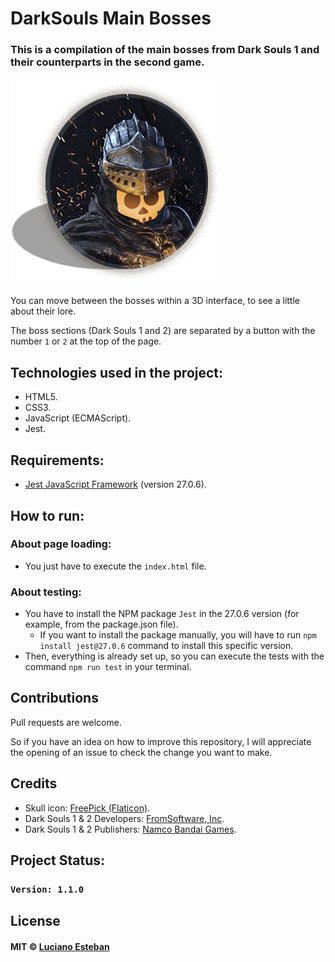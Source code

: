 # DarkSouls Main Bosses

### This is a compilation of the main bosses from Dark Souls 1 and their counterparts in the second game.

![](src/logo.png)

You can move between the bosses within a 3D interface, to see a little about their lore.

The boss sections (Dark Souls 1 and 2) are separated by a button with the number `1` or `2` at the top of the page.

## Technologies used in the project:

- HTML5.
- CSS3.
- JavaScript (ECMAScript).
- Jest.

## Requirements:

- [Jest JavaScript Framework](https://jestjs.io/) (version 27.0.6).

## How to run:

### About page loading:
- You just have to execute the `index.html` file.

### About testing:
- You have to install the NPM package `Jest` in the 27.0.6 version (for example, from the package.json file).
    - If you want to install the package manually, you will have to run `npm install jest@27.0.6` command to install this specific version.
- Then, everything is already set up, so you can execute the tests with the command `npm run test` in your terminal.

## Contributions

Pull requests are welcome.

So if you have an idea on how to improve this repository, I will appreciate
the opening of an issue to check the change you want to make.

## Credits

- Skull icon: [FreePick (Flaticon)](https://www.flaticon.com/free-icon/skull_556107).
- Dark Souls 1 & 2 Developers: [FromSoftware, Inc](https://www.fromsoftware.jp/ww/index.html).
- Dark Souls 1 & 2 Publishers: [Namco Bandai Games](https://www.bandainamcoent.com/es/).

## Project Status:

### `Version: 1.1.0`

## License

#### MIT © [Luciano Esteban](https://github.com/LucioFex)
